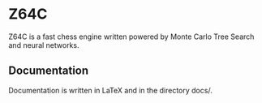 Z64C
====

Z64C is a fast chess engine written powered by Monte Carlo Tree Search and
neural networks.

Documentation
-------------

Documentation is written in LaTeX and in the directory docs/.
